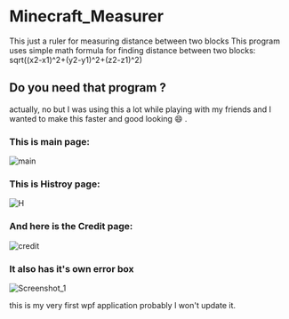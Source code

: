 # Minecraft_Measurer
This just a ruler for measuring distance between two blocks
This program uses simple math formula for finding distance between two blocks:
sqrt((x2-x1)^2+(y2-y1)^2+(z2-z1)^2)

## Do you need that program ?
actually, no but I was using this a lot while playing with my friends and I wanted to make this faster and good looking :smile: .

### This is main page:
![main](https://user-images.githubusercontent.com/59030268/84429528-fbbb8680-ac30-11ea-9017-d570a2fd8708.png)
### This is Histroy page:
![H](https://user-images.githubusercontent.com/59030268/84429533-fcecb380-ac30-11ea-9cd3-e6bc5f3297f2.png)
### And here is the Credit page:
![credit](https://user-images.githubusercontent.com/59030268/84429537-fd854a00-ac30-11ea-9b3b-acf9cfc844d1.png)
### It also has it's own error box
![Screenshot_1](https://user-images.githubusercontent.com/59030268/84128788-bb4de400-aa49-11ea-9317-68af0fdbdf43.png)

this is my very first wpf application probably I won't update it.
